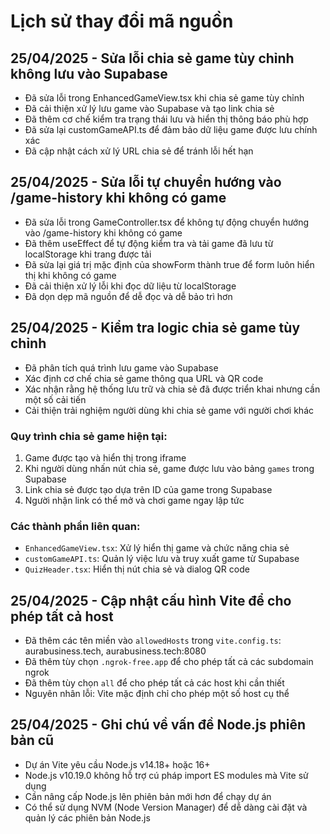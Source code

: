
# Lịch sử thay đổi mã nguồn

## 25/04/2025 - Sửa lỗi chia sẻ game tùy chỉnh không lưu vào Supabase
- Đã sửa lỗi trong EnhancedGameView.tsx khi chia sẻ game tùy chỉnh
- Đã cải thiện xử lý lưu game vào Supabase và tạo link chia sẻ
- Đã thêm cơ chế kiểm tra trạng thái lưu và hiển thị thông báo phù hợp
- Đã sửa lại customGameAPI.ts để đảm bảo dữ liệu game được lưu chính xác
- Đã cập nhật cách xử lý URL chia sẻ để tránh lỗi hết hạn

## 25/04/2025 - Sửa lỗi tự chuyển hướng vào /game-history khi không có game
- Đã sửa lỗi trong GameController.tsx để không tự động chuyển hướng vào /game-history khi không có game
- Đã thêm useEffect để tự động kiểm tra và tải game đã lưu từ localStorage khi trang được tải
- Đã sửa lại giá trị mặc định của showForm thành true để form luôn hiển thị khi không có game
- Đã cải thiện xử lý lỗi khi đọc dữ liệu từ localStorage
- Đã dọn dẹp mã nguồn để dễ đọc và dễ bảo trì hơn

## 25/04/2025 - Kiểm tra logic chia sẻ game tùy chỉnh
- Đã phân tích quá trình lưu game vào Supabase
- Xác định cơ chế chia sẻ game thông qua URL và QR code
- Xác nhận rằng hệ thống lưu trữ và chia sẻ đã được triển khai nhưng cần một số cải tiến
- Cải thiện trải nghiệm người dùng khi chia sẻ game với người chơi khác

### Quy trình chia sẻ game hiện tại:
1. Game được tạo và hiển thị trong iframe
2. Khi người dùng nhấn nút chia sẻ, game được lưu vào bảng `games` trong Supabase
3. Link chia sẻ được tạo dựa trên ID của game trong Supabase
4. Người nhận link có thể mở và chơi game ngay lập tức

### Các thành phần liên quan:
- `EnhancedGameView.tsx`: Xử lý hiển thị game và chức năng chia sẻ
- `customGameAPI.ts`: Quản lý việc lưu và truy xuất game từ Supabase
- `QuizHeader.tsx`: Hiển thị nút chia sẻ và dialog QR code

## 25/04/2025 - Cập nhật cấu hình Vite để cho phép tất cả host
- Đã thêm các tên miền vào `allowedHosts` trong `vite.config.ts`: aurabusiness.tech, aurabusiness.tech:8080
- Đã thêm tùy chọn `.ngrok-free.app` để cho phép tất cả các subdomain ngrok
- Đã thêm tùy chọn `all` để cho phép tất cả các host khi cần thiết
- Nguyên nhân lỗi: Vite mặc định chỉ cho phép một số host cụ thể

## 25/04/2025 - Ghi chú về vấn đề Node.js phiên bản cũ
- Dự án Vite yêu cầu Node.js v14.18+ hoặc 16+
- Node.js v10.19.0 không hỗ trợ cú pháp import ES modules mà Vite sử dụng
- Cần nâng cấp Node.js lên phiên bản mới hơn để chạy dự án
- Có thể sử dụng NVM (Node Version Manager) để dễ dàng cài đặt và quản lý các phiên bản Node.js
